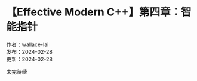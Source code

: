 # 【Effective Modern C++】第四章：智能指针

作者：wallace-lai </br>
发布：2024-02-28 </br>
更新：2024-02-28 </br>

未完待续